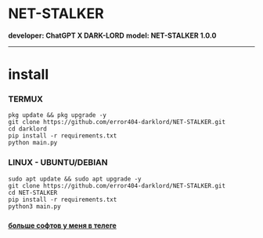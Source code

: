 # NET-STALKER
**developer: ChatGPT X DARK-LORD**
**model: NET-STALKER 1.0.0**
___
# install
### TERMUX

```
pkg update && pkg upgrade -y
git clone https://github.com/error404-darklord/NET-STALKER.git
cd darklord
pip install -r requirements.txt
python main.py
```

### LINUX - UBUNTU/DEBIAN

```
sudo apt update && sudo apt upgrade -y
git clone https://github.com/error404-darklord/NET-STALKER.git
cd NET-STALKER
pip install -r requirements.txt
python3 main.py
```
###
**[больше софтов у меня в телеге](https://t.me/DATABASE6576807265484849)**
